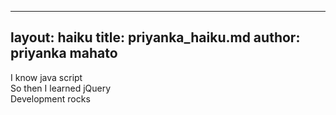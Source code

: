 ---
layout: haiku
title: priyanka_haiku.md
author: priyanka mahato
--


I know java script<br>
So then I learned jQuery<br>
Development rocks<br>
